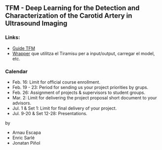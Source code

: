 ## TFM -  Deep Learning for the Detection and Characterization of the Carotid Artery in Ultrasound Imaging

### Links:
 * [Guide TFM](https://github.com/DataScienceUB/PFM/blob/master/README.md)
 * [Wrapper](https://github.com/MarcBS/multimodal_keras_wrapper) que utilitza el Tiramisu per a input/output, carregar el model, etc.

 

### Calendar 
+ Feb. 16: Limit for official course enrollment.
+ Feb. 19 - 23: Period for sending us your project priorities by grups. 
+ Feb. 26: Assignment of projects & supervisors to student groups.
+ Mar. 2: Limit for delivering the project proposal short document to your advisors.
+ Jul. 1 & Set 1: Limit for final delivery of your project. 
+ Jul. 9-20 & Set 12-28: Presentations.


by 
* Arnau Escapa
* Enric Sarlé
* Jonatan Piñol
